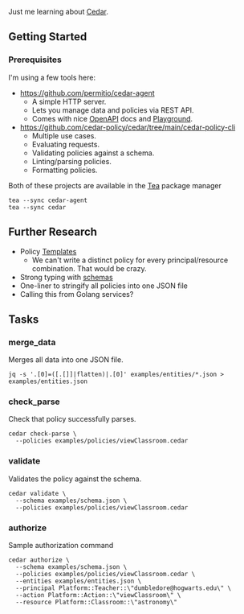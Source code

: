 Just me learning about [Cedar][cedar].

[cedar]: https://docs.cedarpolicy.com/

## Getting Started

### Prerequisites

I'm using a few tools here:

- https://github.com/permitio/cedar-agent
  - A simple HTTP server.
  - Lets you manage data and policies via REST API.
  - Comes with nice [OpenAPI][swagger] docs and [Playground][rapidoc].
- https://github.com/cedar-policy/cedar/tree/main/cedar-policy-cli
  - Multiple use cases.
  - Evaluating requests.
  - Validating policies against a schema.
  - Linting/parsing policies.
  - Formatting policies.

[rapidoc]: http://localhost:8180/rapidoc
[swagger]: http://localhost:8180/swagger-ui

Both of these projects are available in the [Tea][tea] package manager

```
tea --sync cedar-agent
tea --sync cedar
```

[tea]: https://docs.tea.xyz/getting-started/install-tea

## Further Research

- Policy [Templates][templates]
  - We can't write a distinct policy for every principal/resource combination. That would be crazy.
- Strong typing with [schemas][schemas]
- One-liner to stringify all policies into one JSON file
- Calling this from Golang services?

[templates]: https://docs.cedarpolicy.com/templates.html
[schemas]: https://docs.cedarpolicy.com/schema.html

## Tasks

### merge_data

Merges all data into one JSON file.

```shell
jq -s '.[0]=([.[]]|flatten)|.[0]' examples/entities/*.json > examples/entities.json
```

### check_parse

Check that policy successfully parses.

```shell
cedar check-parse \
  --policies examples/policies/viewClassroom.cedar
```

### validate

Validates the policy against the schema.

```shell
cedar validate \
  --schema examples/schema.json \
  --policies examples/policies/viewClassroom.cedar
```

### authorize

Sample authorization command

```shell
cedar authorize \
  --schema examples/schema.json \
  --policies examples/policies/viewClassroom.cedar \
  --entities examples/entities.json \
  --principal Platform::Teacher::\"dumbledore@hogwarts.edu\" \
  --action Platform::Action::\"viewClassroom\" \
  --resource Platform::Classroom::\"astronomy\"
```

